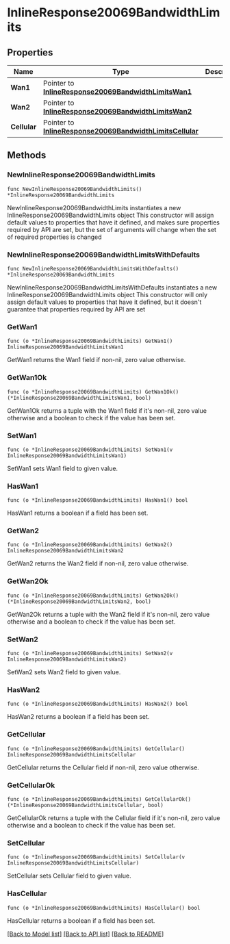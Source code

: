 # InlineResponse20069BandwidthLimits

## Properties

Name | Type | Description | Notes
------------ | ------------- | ------------- | -------------
**Wan1** | Pointer to [**InlineResponse20069BandwidthLimitsWan1**](InlineResponse20069BandwidthLimitsWan1.md) |  | [optional] 
**Wan2** | Pointer to [**InlineResponse20069BandwidthLimitsWan2**](InlineResponse20069BandwidthLimitsWan2.md) |  | [optional] 
**Cellular** | Pointer to [**InlineResponse20069BandwidthLimitsCellular**](InlineResponse20069BandwidthLimitsCellular.md) |  | [optional] 

## Methods

### NewInlineResponse20069BandwidthLimits

`func NewInlineResponse20069BandwidthLimits() *InlineResponse20069BandwidthLimits`

NewInlineResponse20069BandwidthLimits instantiates a new InlineResponse20069BandwidthLimits object
This constructor will assign default values to properties that have it defined,
and makes sure properties required by API are set, but the set of arguments
will change when the set of required properties is changed

### NewInlineResponse20069BandwidthLimitsWithDefaults

`func NewInlineResponse20069BandwidthLimitsWithDefaults() *InlineResponse20069BandwidthLimits`

NewInlineResponse20069BandwidthLimitsWithDefaults instantiates a new InlineResponse20069BandwidthLimits object
This constructor will only assign default values to properties that have it defined,
but it doesn't guarantee that properties required by API are set

### GetWan1

`func (o *InlineResponse20069BandwidthLimits) GetWan1() InlineResponse20069BandwidthLimitsWan1`

GetWan1 returns the Wan1 field if non-nil, zero value otherwise.

### GetWan1Ok

`func (o *InlineResponse20069BandwidthLimits) GetWan1Ok() (*InlineResponse20069BandwidthLimitsWan1, bool)`

GetWan1Ok returns a tuple with the Wan1 field if it's non-nil, zero value otherwise
and a boolean to check if the value has been set.

### SetWan1

`func (o *InlineResponse20069BandwidthLimits) SetWan1(v InlineResponse20069BandwidthLimitsWan1)`

SetWan1 sets Wan1 field to given value.

### HasWan1

`func (o *InlineResponse20069BandwidthLimits) HasWan1() bool`

HasWan1 returns a boolean if a field has been set.

### GetWan2

`func (o *InlineResponse20069BandwidthLimits) GetWan2() InlineResponse20069BandwidthLimitsWan2`

GetWan2 returns the Wan2 field if non-nil, zero value otherwise.

### GetWan2Ok

`func (o *InlineResponse20069BandwidthLimits) GetWan2Ok() (*InlineResponse20069BandwidthLimitsWan2, bool)`

GetWan2Ok returns a tuple with the Wan2 field if it's non-nil, zero value otherwise
and a boolean to check if the value has been set.

### SetWan2

`func (o *InlineResponse20069BandwidthLimits) SetWan2(v InlineResponse20069BandwidthLimitsWan2)`

SetWan2 sets Wan2 field to given value.

### HasWan2

`func (o *InlineResponse20069BandwidthLimits) HasWan2() bool`

HasWan2 returns a boolean if a field has been set.

### GetCellular

`func (o *InlineResponse20069BandwidthLimits) GetCellular() InlineResponse20069BandwidthLimitsCellular`

GetCellular returns the Cellular field if non-nil, zero value otherwise.

### GetCellularOk

`func (o *InlineResponse20069BandwidthLimits) GetCellularOk() (*InlineResponse20069BandwidthLimitsCellular, bool)`

GetCellularOk returns a tuple with the Cellular field if it's non-nil, zero value otherwise
and a boolean to check if the value has been set.

### SetCellular

`func (o *InlineResponse20069BandwidthLimits) SetCellular(v InlineResponse20069BandwidthLimitsCellular)`

SetCellular sets Cellular field to given value.

### HasCellular

`func (o *InlineResponse20069BandwidthLimits) HasCellular() bool`

HasCellular returns a boolean if a field has been set.


[[Back to Model list]](../README.md#documentation-for-models) [[Back to API list]](../README.md#documentation-for-api-endpoints) [[Back to README]](../README.md)


